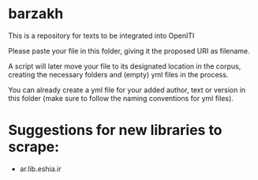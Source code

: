 # barzakh
This is a repository for texts to be integrated into OpenITI

Please paste your file in this folder, giving it the proposed URI as filename. 

A script will later move your file to its designated location in the corpus, creating the necessary folders and (empty) yml files in the process.

You can already create a yml file for your added author, text or version in this folder (make sure to follow the naming conventions for yml files). 

# Suggestions for new libraries to scrape:

* ar.lib.eshia.ir
